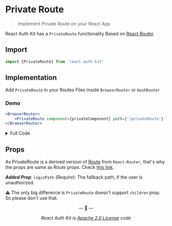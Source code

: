 # Private Route

> Implement Private Route on your React App

React Auth Kit has a `PrivateRoute` functionality Based on [React Router](https://reactrouter.com/)

## Import

```js
import {PrivateRoute} from 'react-auth-kit'
```

## Implementation

Add `PrivateRoute` in your Routes Files inside `BrowserRouter` or `HashRouter`

### Demo

```jsx
<BrowserRouter>
    <PrivateRoute component={privateComponent} path={'/privateRoute'} loginPath={'/loginPath'} exact/>
</BrowserRouter>
```

<details>
    <summary>Full Code</summary>
    <br>


```jsx
import React from "react"
import {BrowserRouter, Route} from "react-router-dom"
import { PrivateRoute } from 'react-auth-kit'

const Routes = () => {
    return (
        <BrowserRouter>
            <Route component={LoginComponent} path={'/login'} exact/>
            <PrivateRoute component={privateComponent} path={'/privateRoute'} loginPath={'/loginPath'} exact/>
        </BrowserRouter>
    )
}
```
</details>

## Props

As PrivateRoute is a derived version of [Route](https://reactrouter.com/web/api/Route) from `React-Router`, 
that's why the props are same as Route props. Check [this link](https://reactrouter.com/web/api/Route).

***Added Prop***: `loginPath` (_Require_): The fallback path, if the user is unauthorized.

⚠ The only big difference is `PrivateRoute` doesn't support `children` prop. So please don't use that.

<p align="center">&mdash; 🔑  &mdash;</p>
<p align="center"><i>React Auth Kit is <a href="https://github.com/react-auth-kit/react-auth-kit/blob/master/LICENSE">Apache 2.0 License</a> code</i></p>